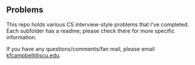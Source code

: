 ## Problems

This repo holds various CS interview-style problems that I've completed. Each subfolder has a readme; please check there for more specific information.

If you have any questions/comments/fan mail, please email kfcampbell@scu.edu.
